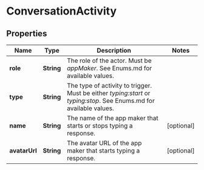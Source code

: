 
# ConversationActivity

## Properties
Name | Type | Description | Notes
------------ | ------------- | ------------- | -------------
**role** | **String** | The role of the actor. Must be *appMaker*. See Enums.md for available values. | 
**type** | **String** | The type of activity to trigger. Must be either *typing:start* or *typing:stop*. See Enums.md for available values. | 
**name** | **String** | The name of the app maker that starts or stops typing a response. |  [optional]
**avatarUrl** | **String** | The avatar URL of the app maker that starts typing a response. |  [optional]



